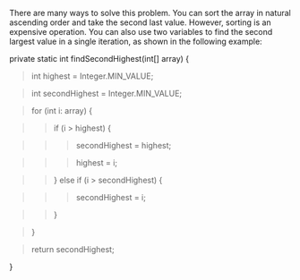There are many ways to solve this problem. You can sort the array in
natural ascending order and take the second last value. However, sorting
is an expensive operation. You can also use two variables to find the
second largest value in a single iteration, as shown in the following
example:

private static int findSecondHighest(int\[\] array) {

> int highest = Integer.MIN_VALUE;

> int secondHighest = Integer.MIN_VALUE;

> for (int i: array) {

> > if (i > highest) {

> > > secondHighest = highest;

> > > highest = i;

> > } else if (i > secondHighest) {

> > > secondHighest = i;

> > }

> }

> return secondHighest;

}